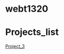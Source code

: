 # webt1320

<h1>Projects_list</h1>


   <a href="Project_3/index.html" target="_blank">Project_3</a>






